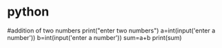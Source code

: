 # python
#addition of two numbers
print("enter two numbers")
a=int(input('enter a number'))
b=int(input('enter a number'))
sum=a+b
print(sum)
